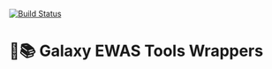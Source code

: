 [![Build Status](https://travis-ci.org/kpbioteam/ewas_galaxy.svg?branch=master)](https://travis-ci.org/kpbioteam/ewas_galaxy)


# 🔬📚 Galaxy EWAS Tools Wrappers
